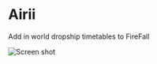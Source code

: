 Airii
=====

Add in world dropship timetables to FireFall


![Screen shot](http://waffo.net/arkii/screens/2013-12-07_16-17-10.png)
